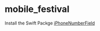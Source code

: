 # mobile_festival

Install the Swift Packge [iPhoneNumberField](https://github.com/MojtabaHs/iPhoneNumberField.git)
